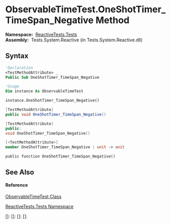 # ObservableTimeTest.OneShotTimer\_TimeSpan\_Negative Method

**Namespace:**  [ReactiveTests.Tests](ReactiveTests.Tests\ReactiveTests.Tests.md)  
**Assembly:**  Tests.System.Reactive (in Tests.System.Reactive.dll)

## Syntax

```vb
'Declaration
<TestMethodAttribute> _
Public Sub OneShotTimer_TimeSpan_Negative
```

```vb
'Usage
Dim instance As ObservableTimeTest

instance.OneShotTimer_TimeSpan_Negative()
```

```csharp
[TestMethodAttribute]
public void OneShotTimer_TimeSpan_Negative()
```

```c++
[TestMethodAttribute]
public:
void OneShotTimer_TimeSpan_Negative()
```

```fsharp
[<TestMethodAttribute>]
member OneShotTimer_TimeSpan_Negative : unit -> unit 
```

```jscript
public function OneShotTimer_TimeSpan_Negative()
```

## See Also

#### Reference

[ObservableTimeTest Class](ObservableTimeTest\ObservableTimeTest.md)

[ReactiveTests.Tests Namespace](ReactiveTests.Tests\ReactiveTests.Tests.md)

[]: 
[]: 
[]: 
[]: 